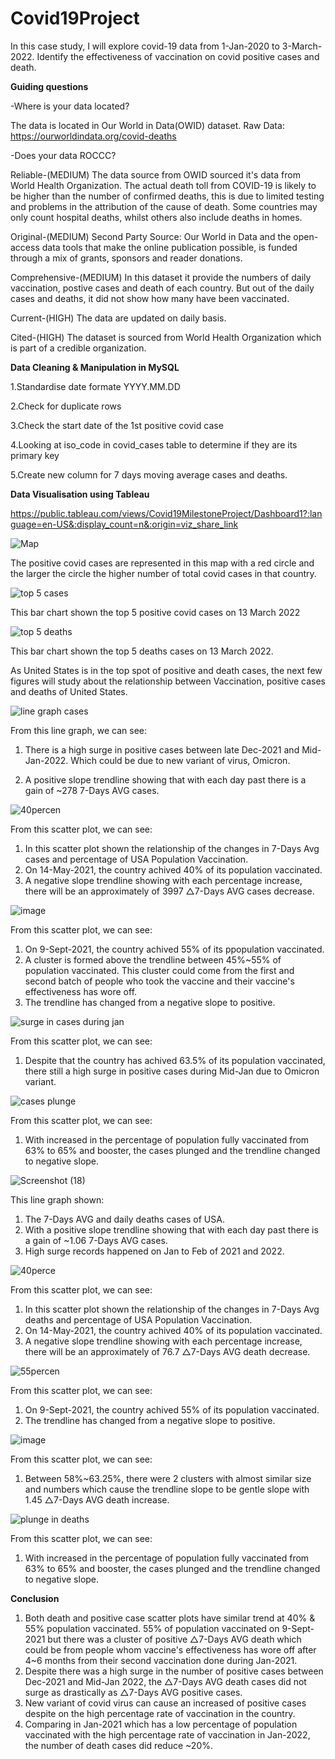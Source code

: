 # Covid19Project
In this case study, I will explore covid-19 data from 1-Jan-2020 to 3-March-2022. Identify the effectiveness of vaccination on covid positive cases and death.

**Guiding questions**

-Where is your data located?

The data is located in Our World in Data(OWID) dataset.
Raw Data: https://ourworldindata.org/covid-deaths

-Does your data ROCCC?

Reliable-(MEDIUM) The data source from OWID sourced it's data from World Health Organization.
          The actual death toll from COVID-19 is likely to be higher than the number of confirmed deaths,
					this is due to limited testing and problems in the attribution of the cause of death. Some countries
					may only count hospital deaths, whilst others also include deaths in homes. 

Original-(MEDIUM) Second Party Source: Our World in Data and the open-access data tools that make the online publication possible, 
is funded through a mix of grants, sponsors and reader donations.

Comprehensive-(MEDIUM) In this dataset it provide the numbers of daily vaccination, postive cases and death of each country. But out of the daily cases and deaths, it did not show how many have been vaccinated.

Current-(HIGH) The data are updated on daily basis.

Cited-(HIGH) The dataset is sourced from World Health Organization which is part of a credible organization.

**Data Cleaning & Manipulation in MySQL**

1.Standardise date formate YYYY.MM.DD

2.Check for duplicate rows

3.Check the start date of the 1st positive covid case

4.Looking at iso_code in covid_cases table to determine if they are its primary key

5.Create new column for 7 days moving average cases and deaths.

**Data Visualisation using Tableau**

https://public.tableau.com/views/Covid19MilestoneProject/Dashboard1?:language=en-US&:display_count=n&:origin=viz_share_link

![Map](https://user-images.githubusercontent.com/100673174/166651469-55b69895-2a69-4b40-b610-3851dfd0498e.PNG)

The positive covid cases are represented in this map with a red circle and the larger the circle the higher number of total covid cases in that country.

![top 5 cases](https://user-images.githubusercontent.com/100673174/166873964-796931f8-146a-4406-95d1-543b133cb9f3.PNG)

This bar chart shown the top 5 positive covid cases on 13 March 2022

![top 5 deaths](https://user-images.githubusercontent.com/100673174/166874059-1678883a-49e6-405e-bb24-bd04e077f838.PNG)

This bar chart shown the top 5 deaths cases on 13 March 2022.

As United States is in the top spot of positive and death cases, the next few figures will study about the relationship
between Vaccination, positive cases and deaths of United States.


![line graph cases](https://user-images.githubusercontent.com/100673174/166878754-f481f398-c9f1-4f3b-8827-e3df3de99f6a.PNG)

From this line graph, we can see:

1. There is a high surge in positive cases between late Dec-2021 and Mid-Jan-2022. Which could be due to new variant of virus, Omicron.

2. A positive slope trendline showing that with each day past there is a gain of ~278 7-Days AVG cases.

![40percen](https://user-images.githubusercontent.com/100673174/167079188-bfb95181-6c2f-417e-8e11-f98002a73f37.png)

From this scatter plot, we can see:

1. In this scatter plot shown the relationship of the changes in 7-Days Avg cases and percentage of USA Population Vaccination.
2. On 14-May-2021, the country achived 40% of its population vaccinated.
3. A negative slope trendline showing with each percentage increase, there will be an approximately of 3997 △7-Days AVG cases decrease.

![image](https://user-images.githubusercontent.com/100673174/167090264-0c943a97-eaaa-44e6-928f-0e13bfd7faa5.png)

From this scatter plot, we can see:

1. On 9-Sept-2021, the country achived 55% of its ppopulation vaccinated.
2. A cluster is formed above the trendline between 45%~55% of population vaccinated. This cluster could come from the first and second batch of people who took the vaccine and their vaccine's effectiveness has wore off.
3. The trendline has changed from a negative slope to positive.

![surge in cases during jan](https://user-images.githubusercontent.com/100673174/166891252-2cbc5294-f5cc-4160-999b-c7c4039c410c.png)

From this scatter plot, we can see:

1. Despite that the country has achived 63.5% of its population vaccinated, there still a high surge in positive cases during Mid-Jan due to Omicron variant.

![cases plunge](https://user-images.githubusercontent.com/100673174/166892257-83071872-7eac-4c55-92e7-dba9525497fd.png)

From this scatter plot, we can see:

1. With increased in the percentage of population fully vaccinated from 63% to 65% and booster, the cases plunged and the trendline changed to negative slope.

![Screenshot (18)](https://user-images.githubusercontent.com/100673174/167077274-5ffd0648-813d-4416-ada7-1524890b0f44.png)

This line graph shown:

1. The 7-Days AVG and daily deaths cases of USA.
2. With a positive slope trendline showing that with each day past there is a gain of ~1.06 7-Days AVG cases.
3. High surge records happened on Jan to Feb of 2021 and 2022.

![40perce](https://user-images.githubusercontent.com/100673174/167079155-cb4d5f7a-8b8b-4e9f-a746-e153c1d3374c.png)

From this scatter plot, we can see:

1. In this scatter plot shown the relationship of the changes in 7-Days Avg deaths and percentage of USA Population Vaccination.
2. On 14-May-2021, the country achived 40% of its population vaccinated.
3. A negative slope trendline showing with each percentage increase, there will be an approximately of 76.7 △7-Days AVG death decrease.

![55percen](https://user-images.githubusercontent.com/100673174/167079532-1affef6c-2ae1-496e-8a6f-e8a80b60188b.png)

From this scatter plot, we can see:

1. On 9-Sept-2021, the country achived 55% of its population vaccinated.
2. The trendline has changed from a negative slope to positive. 

![image](https://user-images.githubusercontent.com/100673174/167096494-96d63f9b-60c4-42bd-b50f-f7aee9ce1f82.png)

From this scatter plot, we can see:

1. Between 58%~63.25%, there were 2 clusters with almost similar size and numbers which cause the trendline slope to be gentle slope with 1.45 △7-Days AVG death increase.


![plunge in deaths](https://user-images.githubusercontent.com/100673174/167084154-07464ba9-0fa9-4cc1-a302-82318e0c5caa.png)

From this scatter plot, we can see:

1. With increased in the percentage of population fully vaccinated from 63% to 65% and booster, the cases plunged and the trendline changed to negative slope.

**Conclusion**
1. Both death and positive case scatter plots have similar trend at 40% & 55% population vaccinated. 55% of population vaccinated on 9-Sept-2021 but there was a cluster of positive △7-Days AVG death which could be from people whom vaccine's effectiveness has wore off after 4~6 months from their second vaccination done during Jan-2021.
2. Despite there was a high surge in the number of positive cases between Dec-2021 and Mid-Jan 2022, the △7-Days AVG death cases did not surge as drastically as △7-Days AVG positive cases. 
3.  New variant of covid virus can cause an increased of positive cases despite on the high percentage rate of vaccination in the country.
4.  Comparing in Jan-2021 which has a low percentage of population vaccinated with the high percentage rate of vaccination in Jan-2022, the number of death cases did reduce ~20%.
